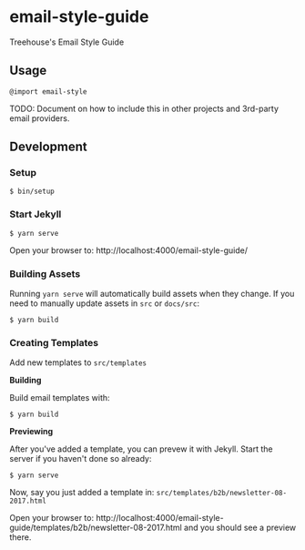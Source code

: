 # email-style-guide
Treehouse's Email Style Guide

## Usage

```
@import email-style
```

TODO: Document on how to include this in other projects and 3rd-party email providers.

## Development

### Setup

```
$ bin/setup
```

### Start Jekyll

```
$ yarn serve
```

Open your browser to: http://localhost:4000/email-style-guide/

### Building Assets

Running `yarn serve` will automatically build assets when they change.  If you need to manually update assets in `src` or `docs/src`:

```
$ yarn build
```

### Creating Templates

Add new templates to `src/templates`

**Building**

Build email templates with:

```
$ yarn build
```

**Previewing**

After you've added a template, you can prevew it with Jekyll. Start the server if you haven't done so already:

```
$ yarn serve
```

Now, say you just added a template in: `src/templates/b2b/newsletter-08-2017.html`

Open your browser to: http://localhost:4000/email-style-guide/templates/b2b/newsletter-08-2017.html and you should see a preview there.


